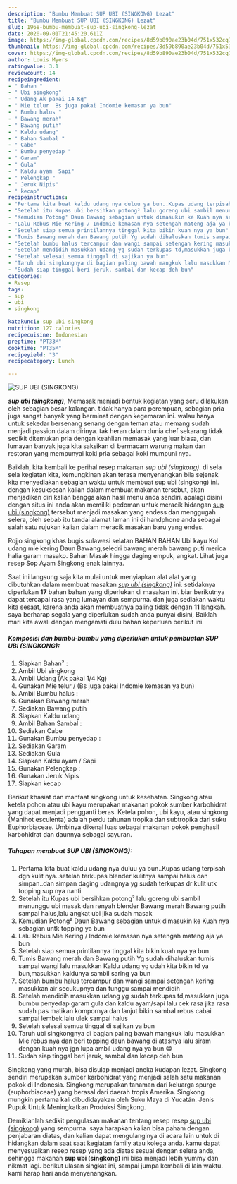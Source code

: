 ```yaml
---
description: "Bumbu Membuat SUP UBI (SINGKONG) Lezat"
title: "Bumbu Membuat SUP UBI (SINGKONG) Lezat"
slug: 1968-bumbu-membuat-sup-ubi-singkong-lezat
date: 2020-09-01T21:45:20.611Z
image: https://img-global.cpcdn.com/recipes/8d59b890ae23b04d/751x532cq70/sup-ubi-singkong-foto-resep-utama.jpg
thumbnail: https://img-global.cpcdn.com/recipes/8d59b890ae23b04d/751x532cq70/sup-ubi-singkong-foto-resep-utama.jpg
cover: https://img-global.cpcdn.com/recipes/8d59b890ae23b04d/751x532cq70/sup-ubi-singkong-foto-resep-utama.jpg
author: Louis Myers
ratingvalue: 3.1
reviewcount: 14
recipeingredient:
- " Bahan "
- " Ubi singkong"
- " Udang Ak pakai 14 Kg"
- " Mie telur  Bs juga pakai Indomie kemasan ya bun"
- " Bumbu halus "
- " Bawang merah"
- " Bawang putih"
- " Kaldu udang"
- " Bahan Sambal "
- " Cabe"
- " Bumbu penyedap "
- " Garam"
- " Gula"
- " Kaldu ayam  Sapi"
- " Pelengkap "
- " Jeruk Nipis"
- " kecap"
recipeinstructions:
- "Pertama kita buat kaldu udang nya duluu ya bun..Kupas udang terpisah dgn kulit nya..setelah terkupas blender kulitnya sampai halus dan simpan..dan simpan daging udangnya yg sudah terkupas dr kulit utk topping sup nya nanti"
- "Setelah itu Kupas ubi bersihkan potong² lalu goreng ubi sambil menunggu ubi masak dan renyah blender Bawang merah Bawang putih sampai halus,lalu angkat ubi jika sudah masak"
- "Kemudian Potong² Daun Bawang sebagian untuk dimasukin ke Kuah nya sebagian untk topping ya bun"
- "Lalu Rebus Mie Kering / Indomie kemasan nya setengah mateng aja ya bun"
- "Setelah siap semua printilannya tinggal kita bikin kuah nya ya bun"
- "Tumis Bawang merah dan Bawang putih Yg sudah dihaluskan tumis sampai wangi lalu masukkan Kaldu udang yg udah kita bikin td ya bun,masukkan kaldunya sambil saring ya bun"
- "Setelah bumbu halus tercampur dan wangi sampai setengah kering masukkan air secukupnya dan tunggu sampai mendidih"
- "Setelah mendidih masukkan udang yg sudah terkupas td,masukkan juga bumbu penyedap garam gula dan kaldu ayam/sapi lalu cek rasa jika rasa sudah pas matikan kompornya dan lanjut bikin sambal rebus cabai sampai lembek lalu ulek sampai halus"
- "Setelah selesai semua tinggal di sajikan ya bun"
- "Taruh ubi singkongnya di bagian paling bawah mangkuk lalu masukkan Mie rebus nya dan beri topping daun bawang di atasnya lalu siram dengan kuah nya jgn lupa ambil udang nya ya bun 😁"
- "Sudah siap tinggal beri jeruk, sambal dan kecap deh bun"
categories:
- Resep
tags:
- sup
- ubi
- singkong

katakunci: sup ubi singkong 
nutrition: 127 calories
recipecuisine: Indonesian
preptime: "PT33M"
cooktime: "PT35M"
recipeyield: "3"
recipecategory: Lunch

---
```



![SUP UBI (SINGKONG)](https://img-global.cpcdn.com/recipes/8d59b890ae23b04d/751x532cq70/sup-ubi-singkong-foto-resep-utama.jpg)

<b><i>sup ubi (singkong)</i></b>, Memasak menjadi bentuk kegiatan yang seru dilakukan oleh sebagian besar kalangan. tidak hanya para perempuan, sebagian pria juga sangat banyak yang berminat dengan kegemaran ini. walau hanya untuk sekedar bersenang senang dengan teman atau memang sudah menjadi passion dalam dirinya. tak heran dalam dunia chef sekarang tidak sedikit ditemukan pria dengan keahlian memasak yang luar biasa, dan lumayan banyak juga kita saksikan di bermacam warung makan dan restoran yang mempunyai koki pria sebagai koki mumpuni nya.

Baiklah, kita kembali ke perihal resep makanan <i>sup ubi (singkong)</i>. di sela sela kegiatan kita, kemungkinan akan terasa menyenangkan bila sejenak kita menyediakan sebagian waktu untuk membuat sup ubi (singkong) ini. dengan kesuksesan kalian dalam membuat makanan tersebut, akan menjadikan diri kalian bangga akan hasil menu anda sendiri. apalagi disini dengan situs ini anda akan memiliki pedoman untuk meracik hidangan <u>sup ubi (singkong)</u> tersebut menjadi masakan yang endess dan menggugah selera, oleh sebab itu tandai alamat laman ini di handphone anda sebagai salah satu rujukan kalian dalam meracik masakan baru yang endes.

Rojjo singkong khas bugis sulawesi selatan BAHAN BAHAN Ubi kayu Kol udang mie kering Daun Bawang,seledri bawang merah bawang puti merica halia garam masako. Bahan Masak hingga daging empuk, angkat. Lihat juga resep Sop Ayam Singkong enak lainnya.


Saat ini langsung saja kita mulai untuk menyiapkan alat alat yang dibutuhkan dalam membuat masakan <u><i>sup ubi (singkong)</i></u> ini. setidaknya diperlukan <b>17</b> bahan bahan yang diperlukan di masakan ini. biar berikutnya dapat tercapai rasa yang lumayan dan sempurna. dan juga sediakan waktu kita sesaat, karena anda akan membuatnya paling tidak dengan <b>11</b> langkah. saya berharap segala yang diperlukan sudah anda punyai disini, Baiklah mari kita awali dengan mengamati dulu bahan keperluan berikut ini.

<!--inarticleads1-->

##### Komposisi dan bumbu-bumbu yang diperlukan untuk pembuatan SUP UBI (SINGKONG):

1. Siapkan  Bahan² :
1. Ambil  Ubi singkong
1. Ambil  Udang (Ak pakai 1/4 Kg)
1. Gunakan  Mie telur / (Bs juga pakai Indomie kemasan ya bun)
1. Ambil  Bumbu halus :
1. Gunakan  Bawang merah
1. Sediakan  Bawang putih
1. Siapkan  Kaldu udang
1. Ambil  Bahan Sambal :
1. Sediakan  Cabe
1. Gunakan  Bumbu penyedap :
1. Sediakan  Garam
1. Sediakan  Gula
1. Siapkan  Kaldu ayam / Sapi
1. Gunakan  Pelengkap :
1. Gunakan  Jeruk Nipis
1. Siapkan  kecap


Berikut khasiat dan manfaat singkong untuk kesehatan. Singkong atau ketela pohon atau ubi kayu merupakan makanan pokok sumber karbohidrat yang dapat menjadi pengganti beras. Ketela pohon, ubi kayu, atau singkong (Manihot esculenta) adalah perdu tahunan tropika dan subtropika dari suku Euphorbiaceae. Umbinya dikenal luas sebagai makanan pokok penghasil karbohidrat dan daunnya sebagai sayuran. 

<!--inarticleads2-->

##### Tahapan membuat SUP UBI (SINGKONG):

1. Pertama kita buat kaldu udang nya duluu ya bun..Kupas udang terpisah dgn kulit nya..setelah terkupas blender kulitnya sampai halus dan simpan..dan simpan daging udangnya yg sudah terkupas dr kulit utk topping sup nya nanti
1. Setelah itu Kupas ubi bersihkan potong² lalu goreng ubi sambil menunggu ubi masak dan renyah blender Bawang merah Bawang putih sampai halus,lalu angkat ubi jika sudah masak
1. Kemudian Potong² Daun Bawang sebagian untuk dimasukin ke Kuah nya sebagian untk topping ya bun
1. Lalu Rebus Mie Kering / Indomie kemasan nya setengah mateng aja ya bun
1. Setelah siap semua printilannya tinggal kita bikin kuah nya ya bun
1. Tumis Bawang merah dan Bawang putih Yg sudah dihaluskan tumis sampai wangi lalu masukkan Kaldu udang yg udah kita bikin td ya bun,masukkan kaldunya sambil saring ya bun
1. Setelah bumbu halus tercampur dan wangi sampai setengah kering masukkan air secukupnya dan tunggu sampai mendidih
1. Setelah mendidih masukkan udang yg sudah terkupas td,masukkan juga bumbu penyedap garam gula dan kaldu ayam/sapi lalu cek rasa jika rasa sudah pas matikan kompornya dan lanjut bikin sambal rebus cabai sampai lembek lalu ulek sampai halus
1. Setelah selesai semua tinggal di sajikan ya bun
1. Taruh ubi singkongnya di bagian paling bawah mangkuk lalu masukkan Mie rebus nya dan beri topping daun bawang di atasnya lalu siram dengan kuah nya jgn lupa ambil udang nya ya bun 😁
1. Sudah siap tinggal beri jeruk, sambal dan kecap deh bun


Singkong yang murah, bisa disulap menjadi aneka kudapan lezat. Singkong sendiri merupakan sumber karbohidrat yang menjadi salah satu makanan pokok di Indonesia. Singkong merupakan tanaman dari keluarga spurge (euphorbiaceae) yang berasal dari daerah tropis Amerika. Singkong mungkin pertama kali dibudidayakan oleh Suku Maya di Yucatán. Jenis Pupuk Untuk Meningkatkan Produksi Singkong. 

Demikianlah sedikit pengulasan makanan tentang resep resep <u>sup ubi (singkong)</u> yang sempurna. saya harapkan kalian bisa paham dengan penjabaran diatas, dan kalian dapat mengulanginya di acara lain untuk di hidangkan dalam saat saat kegiatan family atau kolega anda. kamu dapat menyesuaikan resep resep yang ada diatas sesuai dengan selera anda, sehingga makanan <b>sup ubi (singkong)</b> ini bisa menjadi lebih yummy dan nikmat lagi. berikut ulasan singkat ini, sampai jumpa kembali di lain waktu. kami harap hari anda menyenangkan.
